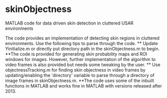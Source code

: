 # skinObjectness
MATLAB code for data driven skin detection in cluttered USAR environments

The code provides an implementation of detecting skin regions in cluttered environments. Use the following tips to parse through the code.
** Update Yinitialize.m or directly put directory path in the skinObjectness.m to begin.
**The code is provided for generating skin probability maps and ROI windows for images. However, further implementation of the algorithm to video frames is also provided but needs some tweaking by the user.
** Use objectnessTracking.m for finding skin objectness in video frames by updating/enabling the 'directory' variable to parse through a directory of image frames in skinObjectness.m.
**The code uses some of the inbuilt functions in MATLAB and works fine in MATLAB with versions released after 2013.
